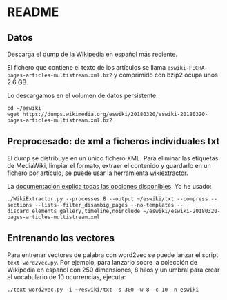 # README

## Datos

Descarga el [dump de la Wikipedia en español](https://dumps.wikimedia.org/eswiki/20180320/) 
más reciente. 

El fichero que contiene el texto de los artículos se llama `eswiki-FECHA-pages-articles-multistream.xml.bz2` y comprimido
con bzip2 ocupa unos 2.6 GB.

Lo descargamos en el volumen de datos persistente:

    cd ~/eswiki
    wget https://dumps.wikimedia.org/eswiki/20180320/eswiki-20180320-pages-articles-multistream.xml.bz2


## Preprocesado: de xml a ficheros individuales txt

El dump se distribuye en un único fichero XML. Para eliminar las etiquetas de
MediaWiki, limpiar el formato, extraer el contenido y guardarlo en un fichero por 
artículo, se puede usar la herramienta
[wikiextractor](https://github.com/attardi/wikiextractor). 

La [documentación explica todas las opciones
disponibles](https://github.com/attardi/wikiextractor/blob/master/README.md). Yo he 
usado:

    ./WikiExtractor.py --processes 8 --output ~/eswiki/txt --compress --sections --lists--filter_disambig_pages --no-templates --discard_elements gallery,timeline,noinclude ~/eswiki/eswiki-20180320-pages-articles-multistream.xml


## Entrenando los vectores

Para entrenar vectores de palabra con word2vec se puede lanzar el script `text-word2vec.py`. 
Por ejemplo, para lanzarlo sobre la colección de Wikipedia en español con 250 dimensiones, 
8 hilos y un umbral para crear el vocabulario de 10 ocurrencias, ejecuta:

    ./text-word2vec.py -i ~/eswiki/txt -s 300 -w 8 -c 10 -n eswiki

